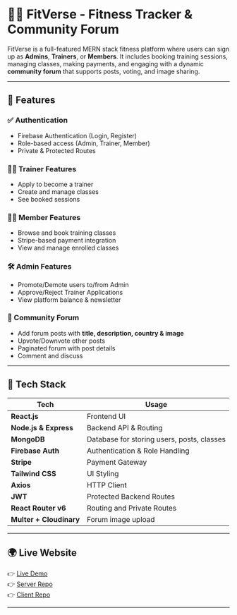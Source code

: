 # 🏋️‍♂️ FitVerse - Fitness Tracker & Community Forum

FitVerse is a full-featured MERN stack fitness platform where users can sign up as **Admins**, **Trainers**, or **Members**. It includes booking training sessions, managing classes, making payments, and engaging with a dynamic **community forum** that supports posts, voting, and image sharing.

---

## 🚀 Features

### ✅ Authentication
- Firebase Authentication (Login, Register)
- Role-based access (Admin, Trainer, Member)
- Private & Protected Routes

### 🧑‍🏫 Trainer Features
- Apply to become a trainer
- Create and manage classes
- See booked sessions

### 🧍‍♂️ Member Features
- Browse and book training classes
- Stripe-based payment integration
- View and manage enrolled classes

### 🛠 Admin Features
- Promote/Demote users to/from Admin
- Approve/Reject Trainer Applications
- View platform balance & newsletter

### 💬 Community Forum
- Add forum posts with **title, description, country & image**
- Upvote/Downvote other posts
- Paginated forum with post details
- Comment and discuss

---

## 📸 Tech Stack

| Tech              | Usage                           |
|------------------|----------------------------------|
| **React.js**      | Frontend UI                     |
| **Node.js & Express** | Backend API & Routing      |
| **MongoDB**       | Database for storing users, posts, classes |
| **Firebase Auth** | Authentication & Role Handling  |
| **Stripe**        | Payment Gateway                 |
| **Tailwind CSS**  | UI Styling                      |
| **Axios**         | HTTP Client                     |
| **JWT**           | Protected Backend Routes        |
| **React Router v6** | Routing and Private Routes    |
| **Multer + Cloudinary** | Forum image upload       |

---

## 🌍 Live Website

👉 [Live Demo](https://fitverse-c4822.web.app/)  
👉 [Server Repo](https://github.com/its-MAHADi/FitVerse-Website-Server)  
👉 [Client Repo](https://github.com/its-MAHADi/FitVerse-Website)

---

